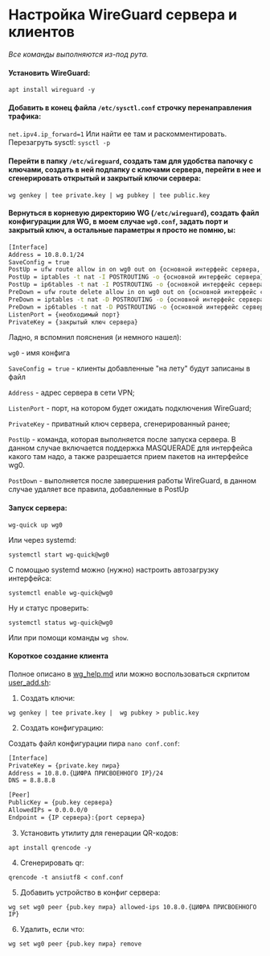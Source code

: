 # Настройка WireGuard сервера и клиентов

*Все команды выполняются из-под рута.*

#### Установить WireGuard:
```apt install wireguard -y```

#### Добавить в конец файла ```/etc/sysctl.conf``` строчку перенаправления трафика:
```net.ipv4.ip_forward=1```
Или найти ее там и раскомментировать.
Перезагруть sysctl:
```sysctl -p```

#### Перейти в папку ```/etc/wireguard```, создать там для удобства папочку с ключами, создать в ней подпапку с ключами сервера, перейти в нее и сгенерировать открытый и закрытый ключи сервера:
```wg genkey | tee private.key | wg pubkey | tee public.key```

#### Вернуться в корневую директорию WG (```/etc/wireguard```), создать файл конфигурации для WG, в моем случае ```wg0.conf```, задать порт и закрытый ключ, а остальные параметры я просто не помню, ы:
```bash
[Interface]
Address = 10.8.0.1/24
SaveConfig = true
PostUp = ufw route allow in on wg0 out on {основной интерфейс сервера, на который всё приходит и с которго будет уходить}
PostUp = iptables -t nat -I POSTROUTING -o {основной интерфейс сервера} -j MASQUERADE
PostUp = ip6tables -t nat -I POSTROUTING -o {основной интерфейс сервера} -j MASQUERADE
PreDown = ufw route delete allow in on wg0 out on {основной интерфейс сервера}
PreDown = iptables -t nat -D POSTROUTING -o {основной интерфейс сервера} -j MASQUERADE
PreDown = ip6tables -t nat -D POSTROUTING -o {основной интерфейс сервера} -j MASQUERADE
ListenPort = {необходимый порт}
PrivateKey = {закрытый ключ сервера}
```

Ладно, я вспомнил пояснения (и немного нашел):

```wg0``` - имя конфига

```SaveConfig = true``` - клиенты добавленные "на лету" будут записаны в файл

```Address``` - адрес сервера в сети VPN;

```ListenPort``` - порт, на котором будет ожидать подключения WireGuard;

```PrivateKey``` - приватный ключ сервера, сгенерированный ранее;

```PostUp``` - команда, которая выполняется после запуска сервера. В данном случае включается поддержка MASQUERADE для интерфейса какого там надо, а также разрешается прием пакетов на интерфейсе wg0.

```PostDown``` - выполняется после завершения работы WireGuard, в данном случае удаляет все правила, добавленные в PostUp

#### Запуск сервера:

```wg-quick up wg0```

Или через systemd:

```systemctl start wg-quick@wg0```

С помощью systemd можно (нужно) настроить автозагрузку интерфейса:

```systemctl enable wg-quick@wg0```

Ну и статус проверить:

```systemctl status wg-quick@wg0```

Или при помощи команды ```wg show```.

#### Короткое создание клиента

Полное описано в [wg_help.md](https://github.com/user-is-absinthe/rpi_scripts/blob/master/wireguard_setup/wg_help.md)
или можно воспользоваться скрпитом
[user_add.sh](https://github.com/user-is-absinthe/rpi_scripts/blob/master/wireguard_setup/user_add.sh):

1. Создать ключи:

```wg genkey | tee private.key |  wg pubkey > public.key```

2. Создать конфигурацию:

Создать файл конфигурации пира ```nano conf.conf```:

```bash
[Interface]
PrivateKey = {private.key пира}
Address = 10.8.0.{ЦИФРА ПРИСВОЕННОГО IP}/24
DNS = 8.8.8.8

[Peer]
PublicKey = {pub.key сервера}
AllowedIPs = 0.0.0.0/0
Endpoint = {IP сервера}:{port сервера}
```

3. Установить утилиту для генерации QR-кодов:

```apt install qrencode -y```

4. Сгенерировать qr:

```qrencode -t ansiutf8 < conf.conf```

5. Добавить устройство в конфиг сервера:

```wg set wg0 peer {pub.key пира} allowed-ips 10.8.0.{ЦИФРА ПРИСВОЕННОГО IP}```

6. Удалить, если что:

```wg set wg0 peer {pub.key пира} remove```

